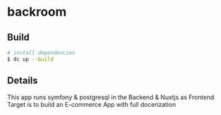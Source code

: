 # backroom

## Build

```bash
# install dependencies
$ dc up --build
```

## Details
This app runs symfony & postgresql in the Backend & Nuxtjs as Frontend
Target is to build an E-commerce App with full docerization
